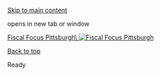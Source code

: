[Skip to main content](https://www.pittsburghpa.gov/City-Government/City-Controllers-Office/City-Controller-banner/Fiscal-Focus-Pittsburgh#main-content)

opens in new tab or window

[Fiscal Focus Pittsburgh\\
![Fiscal Focus Pittsburgh](https://www.pittsburghpa.gov/files/assets/city/v/1/controller/images/5360_fiscal_focus_mar12_final.jpg)](https://fiscalfocus.pittsburghpa.gov/)

[Back to top](https://www.pittsburghpa.gov/City-Government/City-Controllers-Office/City-Controller-banner/Fiscal-Focus-Pittsburgh#body-top)

Ready

